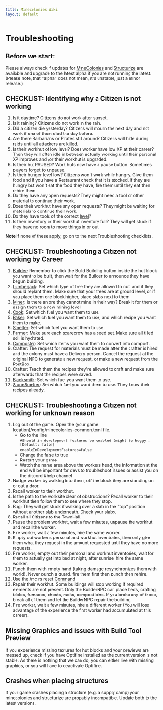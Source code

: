 ```yaml
---
title: Minecolonies Wiki
layout: default
---
```



# Troubleshooting

## Before we start:
  Please always check if updates for [MineColonies](https://www.curseforge.com/minecraft/mc-mods/minecolonies/files/all) and [Structurize](https://www.curseforge.com/minecraft/mc-mods/structurize/files/all) are available and upgrade to the latest alpha if you are not running the latest.
  (Please note, that "alpha" does not mean, it's unstable, just a minor release.)
  

## CHECKLIST: Identifying why a Citizen is not working

  1. Is it daytime? Citizens do not work after sunset.
  2. Is it raining? Citizens do not work in the rain.
  3. Did a citizen die yesterday? Citizens will mourn the next day and not work if one of them died the day before.
  4. Are there Barbarians or Pirates still around? Citizens will hide during raids until all attackers are killed.
  5. Is their workhut of low level? Does worker have low XP at their career? Then they will often idle in between actually working until their personal XP improves and /or their workhut is upgraded.
  6. Is their hut PAUSED? Work huts now have a pause button. Sometimes players forget to unpause.
  7. Is their hunger level low? Citizens won't work while hungry. Give them food and if you have a Restaurant check that it is stocked. If they are hungry but won't eat the food they have, fire them until they eat then rehire them.
  8. Do they have any open requests? They might need a tool or other material to continue their work.
  9. Does their workhut have any open requests? They might be waiting for materials to continue their work.
  10. Do they have tools of the correct [level](../../source/systems/worker)? 
  11. Is their inventory or their workhut inventory full? They will get stuck if they have no room to move things in or out.
  
**Note**  If none of these apply, go on to the next Troubleshooting checklists.  

## CHECKLIST: Troubleshooting a Citizen not working by Career
  1. [Builder](../../source/workers/builder): Remember to click the Build Building button inside the hut block you want to be built, then wait for the Builder to announce they have begun building.
  2. [Lumberjack](../../source/workers/lumberjack): Set which type of tree they are allowed to cut, and if they should replant them. Make sure that your trees are at ground level, or if you place them one block higher, place slabs next to them.
  3. [Miner](../../source/workers/miner): Is there an ore they cannot mine in their way? Break it for them or assign them to a new mining level.
  4. [Cook](../../source/workers/cook): Set which fuel you want them to use.
  5. [Baker](../../source/workers/baker): Set which fuel you want them to use, and which recipe you want them to make.
  6. [Smelter](../../source/workers/smelter): Set which fuel you want them to use.
  7. [Farmer](../../source/workers/farmer): Make sure each scarecrow has a seed set. Make sure all tilled soil is hydrated.
  8. [Composter](../../source/workers/composter): Set which items you want them to convert into compost.
  9. Crafter: The request for materials must be made after the crafter is hired and the colony must have a Delivery person. Cancel the request at the original NPC to generate a new request, or make a new request from the PostBox.
  10. Crafter: Teach them the recipes they're allowed to craft and make sure afterwards that the recipes were saved.
  11. [Blacksmith](../../source/workers/blacksmith): Set which fuel you want them to use.
  12. [StoneSmelter](../../source/workers/stonesmelter): Set which fuel you want them to use. They know their recipes already.  

## CHECKLIST: Troubleshooting a Citizen not working for unknown reason
  1. Log out of the game. Open the (your game location)/config/minecolonies-common.toml file.
      * Go to the line<br> 
      `#Should in development features be enabled (might be buggy). [Default: false]`<br>
      `enableInDevelopmentFeatures=false`
      * Change the false to true
      * Restart your game
      * Watch the name area above the workers head, the information at the end will be important for devs to troubleshoot issues or assist you on the discord #help channel
  2. Nudge worker by walking into them, off the block they are standing on or out a door.
  3. Recall worker to their workhut.
  4. Is the path to the worksite clear of obstructions? Recall worker to their workhut then follow them to see where they stop.
  5. Bug: They will get stuck if walking over a slab in the "top" position without another slab underneath. Check your slabs.
  6. Recall all Citizens to the TownHall.
  7. Pause the problem workhut, wait a few minutes, unpause the workhut and recall the worker.
  8. Fire worker, wait a few minutes, hire the same worker.
  9. Empty out worker's personal and workhut inventories, then only give them what they request in the amount requested until they have no more requests.
  10. Fire worker, empty out their personal and workhut inventories, wait for them to actually get into bed at night, after sunrise, hire the same worker.
  11. Punch them with empty hand (taking damage resynchronizes them with world). Never punch a guard, fire them first then punch then rehire.
  12. Use the /mc rs reset [Command](../../source/systems/commands)
  13. Repair their workhut. Some buildings will stop working if required elements are not present. Only the BuilderNPC can place beds, crafting tables, furnaces, chests, racks, compost bins. If you broke any of those, break all of them and let the BuilderNPC repair the building.
  14. Fire worker, wait a few minutes, hire a different worker (You will lose advantage of the experience the first worker had accumulated at this career).

## Missing Graphics and issues with Build Tool Preview
  If you experience missing textures for hut blocks and your previews are messed up, check if you have Optifine installed as the current version is not stable.
  As there is nothing that we can do, you can either live with missing graphics, or you will have to deactivate Optifine.

## Crashes when placing structures
  If your game crashes placing a structure (e.g. a supply camp) your minecolonies and structurize are propably incompatible. Update both to the latest versions.
